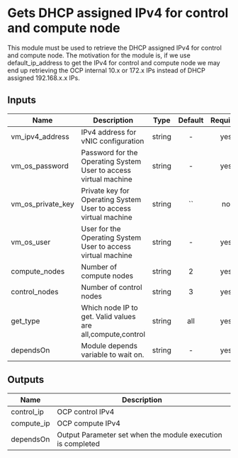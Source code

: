 <!---
Copyright IBM Corp. 2019, 2020
--->

# Gets DHCP assigned IPv4 for control and compute node

This module must be used to retrieve the DHCP assigned IPv4 for control and compute node. 
The motivation for the module is, if we use default_ip_address to get the IPv4 for control and compute node
we may end up retrieving the OCP internal 10.x or 172.x IPs instead of DHCP assigned 192.168.x.x IPs.

## Inputs

| Name | Description | Type | Default | Required |
|------|-------------|:----:|:-----:|:-----:|
| vm_ipv4_address | IPv4 address for vNIC configuration | string | - | yes |
| vm_os_password | Password for the Operating System User to access virtual machine | string | - | yes |
| vm_os_private_key | Private key for Operating System User to access virtual machine | string | `` | no |
| vm_os_user | User for the Operating System User to access virtual machine | string | - | yes |
| compute_nodes | Number of compute nodes | string | 2 | yes |
| control_nodes | Number of control nodes | string | 3 | yes |
| get_type | Which node IP to get. Valid values are all,compute,control | string | all | yes |
| dependsOn | Module depends variable to wait on. | string | - | yes |

## Outputs

| Name | Description |
|------|-------------|
| control_ip | OCP control IPv4 |
| compute_ip | OCP compute IPv4 |
| dependsOn | Output Parameter set when the module execution is completed |
